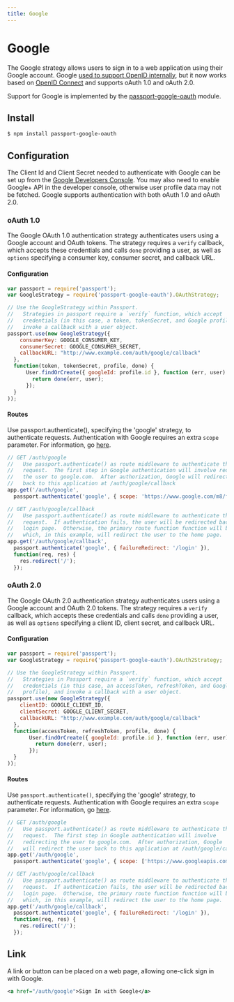 ```yaml
---
title: Google
---
```


# Google

The Google strategy allows users to sign in to a web application using their
Google account.  Google [used to support OpenID internally](https://developers.google.com/identity/protocols/OpenID2Migration#shutdown-timetable), but it now works based on [OpenID Connect](https://developers.google.com/identity/protocols/OpenIDConnect) and supports oAuth 1.0 and oAuth 2.0.

Support for Google is implemented by the [passport-google-oauth](https://github.com/jaredhanson/passport-google-oauth)
module.

## Install

```bash
$ npm install passport-google-oauth
```

## Configuration

The Client Id and Client Secret needed to authenticate with Google can be set up from the [Google Developers Console](https://console.developers.google.com). You may also need to enable Google+ API in the developer console, otherwise user profile data may not be fetched. Google supports authentication with both oAuth 1.0 and oAuth 2.0.

### oAuth 1.0

The Google OAuth 1.0 authentication strategy authenticates users using a Google account and OAuth tokens. The strategy requires a `verify` callback, which accepts these credentials and calls `done` providing a user, as well as `options` specifying a consumer key, consumer secret, and callback URL.

#### Configuration 

```javascript
var passport = require('passport');
var GoogleStrategy = require('passport-google-oauth').OAuthStrategy;

// Use the GoogleStrategy within Passport.
//   Strategies in passport require a `verify` function, which accept
//   credentials (in this case, a token, tokenSecret, and Google profile), and
//   invoke a callback with a user object.
passport.use(new GoogleStrategy({
    consumerKey: GOOGLE_CONSUMER_KEY,
    consumerSecret: GOOGLE_CONSUMER_SECRET,
    callbackURL: "http://www.example.com/auth/google/callback"
  },
  function(token, tokenSecret, profile, done) {
      User.findOrCreate({ googleId: profile.id }, function (err, user) {
        return done(err, user);
      });
  }
));
```

#### Routes

Use passport.authenticate(), specifying the 'google' strategy, to authenticate requests. Authentication with Google requires an extra `scope` parameter. For information, go [here](https://developers.google.com/identity/protocols/OpenIDConnect#scope-param).

```javascript
// GET /auth/google
//   Use passport.authenticate() as route middleware to authenticate the
//   request.  The first step in Google authentication will involve redirecting
//   the user to google.com.  After authorization, Google will redirect the user
//   back to this application at /auth/google/callback
app.get('/auth/google',
  passport.authenticate('google', { scope: 'https://www.google.com/m8/feeds' });

// GET /auth/google/callback
//   Use passport.authenticate() as route middleware to authenticate the
//   request.  If authentication fails, the user will be redirected back to the
//   login page.  Otherwise, the primary route function function will be called,
//   which, in this example, will redirect the user to the home page.
app.get('/auth/google/callback', 
  passport.authenticate('google', { failureRedirect: '/login' }),
  function(req, res) {
    res.redirect('/');
  });
```
### oAuth 2.0

The Google OAuth 2.0 authentication strategy authenticates users using a Google account and OAuth 2.0 tokens. The strategy requires a `verify` callback, which accepts these credentials and calls `done` providing a user, as well as `options` specifying a client ID, client secret, and callback URL.

#### Configuration

```javascript
var passport = require('passport');
var GoogleStrategy = require('passport-google-oauth').OAuth2Strategy;

// Use the GoogleStrategy within Passport.
//   Strategies in Passport require a `verify` function, which accept
//   credentials (in this case, an accessToken, refreshToken, and Google
//   profile), and invoke a callback with a user object.
passport.use(new GoogleStrategy({
    clientID: GOOGLE_CLIENT_ID,
    clientSecret: GOOGLE_CLIENT_SECRET,
    callbackURL: "http://www.example.com/auth/google/callback"
  },
  function(accessToken, refreshToken, profile, done) {
       User.findOrCreate({ googleId: profile.id }, function (err, user) {
         return done(err, user);
       });
  }
));
```

#### Routes

Use `passport.authenticate()`, specifying the 'google' strategy, to authenticate requests. Authentication with Google requires an extra `scope` parameter. For information, go [here](https://developers.google.com/identity/protocols/OpenIDConnect#scope-param).

```javascript
// GET /auth/google
//   Use passport.authenticate() as route middleware to authenticate the
//   request.  The first step in Google authentication will involve
//   redirecting the user to google.com.  After authorization, Google
//   will redirect the user back to this application at /auth/google/callback
app.get('/auth/google',
  passport.authenticate('google', { scope: ['https://www.googleapis.com/auth/plus.login'] }));

// GET /auth/google/callback
//   Use passport.authenticate() as route middleware to authenticate the
//   request.  If authentication fails, the user will be redirected back to the
//   login page.  Otherwise, the primary route function function will be called,
//   which, in this example, will redirect the user to the home page.
app.get('/auth/google/callback', 
  passport.authenticate('google', { failureRedirect: '/login' }),
  function(req, res) {
    res.redirect('/');
  });
```
## Link

A link or button can be placed on a web page, allowing one-click sign in with
Google.

```xml
<a href="/auth/google">Sign In with Google</a>
```
